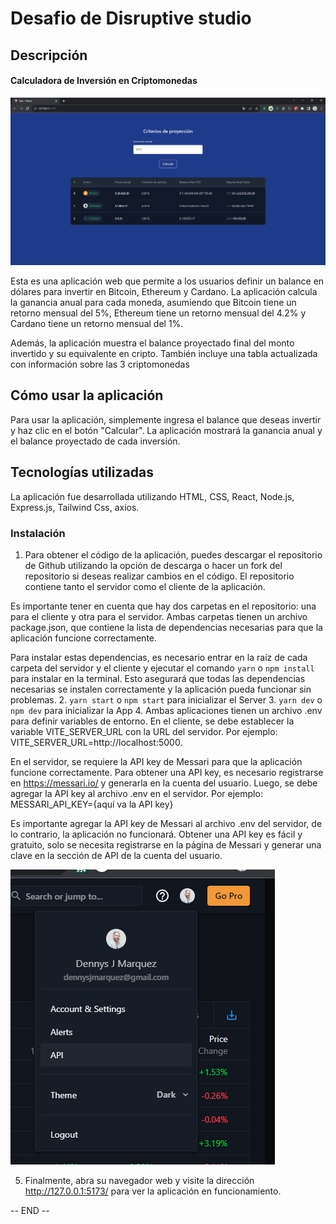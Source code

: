 # Desafio de Disruptive studio

## Descripción

#### Calculadora de Inversión en Criptomonedas

![img_1.png](img_1.png)

Esta es una aplicación web que permite a los usuarios definir un balance en dólares para invertir en Bitcoin, Ethereum y
Cardano. La aplicación calcula la ganancia anual para cada moneda, asumiendo que Bitcoin tiene un retorno mensual del
5%, Ethereum tiene un retorno mensual del 4.2% y Cardano tiene un retorno mensual del 1%.

Además, la aplicación muestra el balance proyectado final del monto invertido y su equivalente en cripto. También
incluye una tabla actualizada con información sobre las 3 criptomonedas

## Cómo usar la aplicación

Para usar la aplicación, simplemente ingresa el balance que deseas invertir y haz clic en el botón "Calcular". La
aplicación mostrará la ganancia anual y el balance proyectado de cada inversión.

## Tecnologías utilizadas

La aplicación fue desarrollada utilizando HTML, CSS, React, Node.js, Express.js, Tailwind Css, axios.

### Instalación

1. Para obtener el código de la aplicación, puedes descargar el repositorio de Github utilizando la opción de descarga o hacer un fork del repositorio si deseas realizar cambios en el código. El repositorio contiene tanto el servidor como el cliente de la aplicación.

Es importante tener en cuenta que hay dos carpetas en el repositorio: una para el cliente y otra para el servidor. Ambas carpetas tienen un archivo package.json, que contiene la lista de dependencias necesarias para que la aplicación funcione correctamente.

Para instalar estas dependencias, es necesario entrar en la raíz de cada carpeta del servidor y el cliente y ejecutar el comando `yarn` o `npm install` para instalar en la terminal. Esto asegurará que todas las dependencias necesarias se instalen correctamente y la aplicación pueda funcionar sin problemas.
2. `yarn start` o `npm start` para inicializar el Server
3. `yarn dev` o `npm dev` para inicializar la App
4. Ambas aplicaciones tienen un archivo .env para definir variables de entorno. En el cliente, se debe establecer la variable VITE_SERVER_URL con la URL del servidor. Por ejemplo: VITE_SERVER_URL=http://localhost:5000.

En el servidor, se requiere la API key de Messari para que la aplicación funcione correctamente. Para obtener una API key, es necesario registrarse en https://messari.io/ y generarla en la cuenta del usuario. Luego, se debe agregar la API key al archivo .env en el servidor. Por ejemplo: MESSARI_API_KEY={aquí va la API key}


Es importante agregar la API key de Messari al archivo .env del servidor, de lo contrario, la aplicación no funcionará. Obtener una API key es fácil y gratuito, solo se necesita registrarse en la página de Messari y generar una clave en la sección de API de la cuenta del usuario. 

![img.png](img.png)

5. Finalmente, abra su navegador web y visite la dirección http://127.0.0.1:5173/ para ver la aplicación en
   funcionamiento.

-- END --
